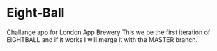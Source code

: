 # Eight-Ball
Challange app for London App Brewery
This we be the first iteration of EIGHTBALL and if it works I will merge it with the MASTER branch.
